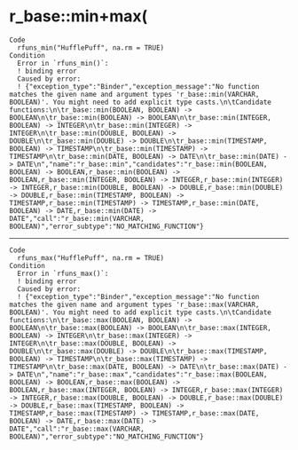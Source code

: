 # r_base::min+max(<VARCHAR>

    Code
      rfuns_min("HufflePuff", na.rm = TRUE)
    Condition
      Error in `rfuns_min()`:
      ! binding error
      Caused by error:
      ! {"exception_type":"Binder","exception_message":"No function matches the given name and argument types 'r_base::min(VARCHAR, BOOLEAN)'. You might need to add explicit type casts.\n\tCandidate functions:\n\tr_base::min(BOOLEAN, BOOLEAN) -> BOOLEAN\n\tr_base::min(BOOLEAN) -> BOOLEAN\n\tr_base::min(INTEGER, BOOLEAN) -> INTEGER\n\tr_base::min(INTEGER) -> INTEGER\n\tr_base::min(DOUBLE, BOOLEAN) -> DOUBLE\n\tr_base::min(DOUBLE) -> DOUBLE\n\tr_base::min(TIMESTAMP, BOOLEAN) -> TIMESTAMP\n\tr_base::min(TIMESTAMP) -> TIMESTAMP\n\tr_base::min(DATE, BOOLEAN) -> DATE\n\tr_base::min(DATE) -> DATE\n","name":"r_base::min","candidates":"r_base::min(BOOLEAN, BOOLEAN) -> BOOLEAN,r_base::min(BOOLEAN) -> BOOLEAN,r_base::min(INTEGER, BOOLEAN) -> INTEGER,r_base::min(INTEGER) -> INTEGER,r_base::min(DOUBLE, BOOLEAN) -> DOUBLE,r_base::min(DOUBLE) -> DOUBLE,r_base::min(TIMESTAMP, BOOLEAN) -> TIMESTAMP,r_base::min(TIMESTAMP) -> TIMESTAMP,r_base::min(DATE, BOOLEAN) -> DATE,r_base::min(DATE) -> DATE","call":"r_base::min(VARCHAR, BOOLEAN)","error_subtype":"NO_MATCHING_FUNCTION"}

---

    Code
      rfuns_max("HufflePuff", na.rm = TRUE)
    Condition
      Error in `rfuns_max()`:
      ! binding error
      Caused by error:
      ! {"exception_type":"Binder","exception_message":"No function matches the given name and argument types 'r_base::max(VARCHAR, BOOLEAN)'. You might need to add explicit type casts.\n\tCandidate functions:\n\tr_base::max(BOOLEAN, BOOLEAN) -> BOOLEAN\n\tr_base::max(BOOLEAN) -> BOOLEAN\n\tr_base::max(INTEGER, BOOLEAN) -> INTEGER\n\tr_base::max(INTEGER) -> INTEGER\n\tr_base::max(DOUBLE, BOOLEAN) -> DOUBLE\n\tr_base::max(DOUBLE) -> DOUBLE\n\tr_base::max(TIMESTAMP, BOOLEAN) -> TIMESTAMP\n\tr_base::max(TIMESTAMP) -> TIMESTAMP\n\tr_base::max(DATE, BOOLEAN) -> DATE\n\tr_base::max(DATE) -> DATE\n","name":"r_base::max","candidates":"r_base::max(BOOLEAN, BOOLEAN) -> BOOLEAN,r_base::max(BOOLEAN) -> BOOLEAN,r_base::max(INTEGER, BOOLEAN) -> INTEGER,r_base::max(INTEGER) -> INTEGER,r_base::max(DOUBLE, BOOLEAN) -> DOUBLE,r_base::max(DOUBLE) -> DOUBLE,r_base::max(TIMESTAMP, BOOLEAN) -> TIMESTAMP,r_base::max(TIMESTAMP) -> TIMESTAMP,r_base::max(DATE, BOOLEAN) -> DATE,r_base::max(DATE) -> DATE","call":"r_base::max(VARCHAR, BOOLEAN)","error_subtype":"NO_MATCHING_FUNCTION"}

